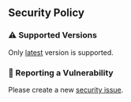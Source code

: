 ## Security Policy

### ⚠️ Supported Versions

Only [latest](https://github.com/zwk-app/SyncTimer/releases/latest) version is supported.


### 🚨 Reporting a Vulnerability

Please create a new [security issue](https://github.com/zwk-app/SyncTimer/security/advisories/new).
